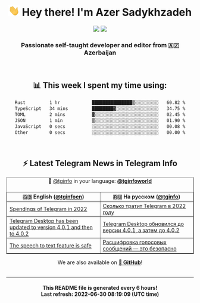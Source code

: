 <div align="center">
	<div>
		<h1>
      <img src="./assets/hi.gif" width="30px"> Hey there! I'm Azer Sadykhzadeh
    </h1>
    <img height="18" src="https://komarev.com/ghpvc/?username=sadykhzadeh&label=Views&color=2081c1&style=flat-square" />
		<a href="https://wakatime.com/@Azer"> <img height="18" src="https://wakatime.com/badge/user/f80ae27a-c328-426f-a381-bc84136e2dd6.svg" /> </a>
    <h3>
      Passionate self-taught developer and editor from 🇦🇿 Azerbaijan
    </h3>
  </div>
  <br>

<h2>📊 This week I spent my time using:</h2>

<!--START_SECTION:waka-->

```text
Rust         1 hr            ███████████████▒░░░░░░░░░   60.82 %
TypeScript   34 mins         ████████▓░░░░░░░░░░░░░░░░   34.75 %
TOML         2 mins          ▓░░░░░░░░░░░░░░░░░░░░░░░░   02.45 %
JSON         1 min           ▒░░░░░░░░░░░░░░░░░░░░░░░░   01.90 %
JavaScript   0 secs          ░░░░░░░░░░░░░░░░░░░░░░░░░   00.08 %
Other        0 secs          ░░░░░░░░░░░░░░░░░░░░░░░░░   00.00 %
```

<!--END_SECTION:waka-->

<br>

<h2>⚡️ Latest Telegram News in Telegram Info</h2>
  <table border>
		<tr>
			<th width="50%">🇬🇧 English (<a href="https://t.me/tginfoen">@tginfoen</a>)</th>
			<th>🇷🇺 На русском (<a href="https://t.me/tginfo">@tginfo</a>)</th>
		</tr>
		<caption>🚩 <a href="https://t.me/tginfo">@tginfo</a> in your language: <a href="https://t.me/tginfoworld"><b>@tginfoworld</b></a><caption/>
  <tr><td><a href="https://t.me/tginfoen/1439">Spendings of Telegram in 2022</a></td>
    <td><a href="https://t.me/tginfo/3366">Сколько тратит Telegram в 2022 году</a></td></tr><tr><td><a href="https://t.me/tginfoen/1438">Telegram Desktop has been updated to version 4.0.1 and then to 4.0.2</a></td>
    <td><a href="https://t.me/tginfo/3365">Telegram Desktop обновился до версии 4.0.1, а затем до 4.0.2</a></td></tr><tr><td><a href="https://t.me/tginfoen/1437">The speech to text feature is safe</a></td>
    <td><a href="https://t.me/tginfo/3364">Расшифровка голосовых сообщений — это безопасно</a></td></tr>
</table>
We are also available on <a href="https://github.com/tginfo"><b>🐙 GitHub</b></a>!
</div>

<br>
<hr>
<h4 align="center">This README file is generated <b>every 6 hours</b>!</br>Last refresh: <b>2022-06-30 08:19:09 (UTC time)</b></h4>
